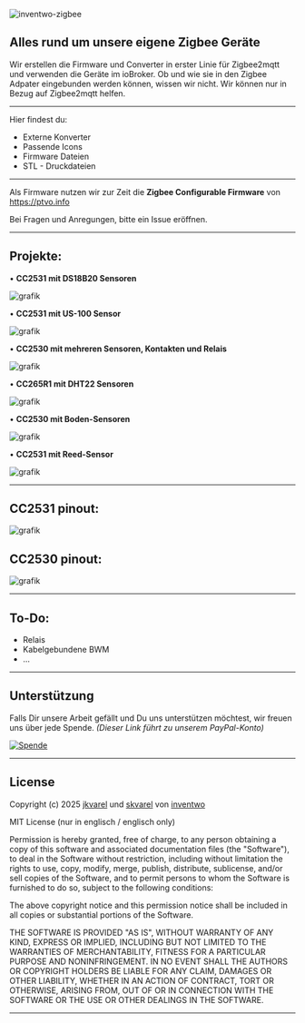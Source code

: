 ![inventwo-zigbee](https://github.com/user-attachments/assets/7a0ce136-2041-46f5-a6f8-a5aef2dd7a00)

## Alles rund um unsere eigene Zigbee Geräte
Wir erstellen die Firmware und Converter in erster Linie für Zigbee2mqtt und verwenden die Geräte im ioBroker. Ob und wie sie in den Zigbee Adpater eingebunden werden können, wissen wir nicht. Wir können nur in Bezug auf Zigbee2mqtt helfen.


---
Hier findest du:

<ul>
      <li>Externe Konverter</li>
      <li>Passende Icons</li>
      <li>Firmware Dateien</li>
      <li>STL - Druckdateien</li>
</ul>

---

Als Firmware nutzen wir zur Zeit die <b>Zigbee Configurable Firmware</b> von https://ptvo.info

Bei Fragen und Anregungen, bitte ein Issue eröffnen.

---

## Projekte:

• <b>CC2531 mit DS18B20 Sensoren</b>

![grafik](https://github.com/user-attachments/assets/5a45f437-3bf9-4695-90e1-ee415eb7e059)

   
• <b>CC2531 mit US-100 Sensor</b>

![grafik](https://github.com/user-attachments/assets/8175f124-e625-4aec-bae3-f7347f2fcd2f)


• <b>CC2530 mit mehreren Sensoren, Kontakten und Relais</b>

![grafik](https://github.com/user-attachments/assets/b7e2305a-4e79-4fca-b558-dd72fba32b8c)

• <b>CC265R1 mit DHT22 Sensoren</b>

![grafik](https://github.com/user-attachments/assets/c81acf5d-4d10-45c9-b654-33ec63fa3dfe)


• <b>CC2530 mit Boden-Sensoren</b>

![grafik](https://github.com/user-attachments/assets/9f508110-7b9b-4478-9bde-e6e05eebdd9e)


• <b>CC2531 mit Reed-Sensor</b>

![grafik](https://github.com/user-attachments/assets/05fc8e1e-a02a-41c5-9167-28a9c90ed107)


---

## CC2531 pinout:

![grafik](https://github.com/user-attachments/assets/268d6ceb-dee3-4358-b760-24207cd92f2a)

## CC2530 pinout:

![grafik](https://github.com/user-attachments/assets/5245642b-8e53-48a0-8eec-4f875354b5e1)



---

## To-Do:

<ul>
<li>Relais</li>
<li>Kabelgebundene BWM</li>
<li>...</li>
</ul>

---

## Unterstützung

Falls Dir unsere Arbeit gefällt und Du uns unterstützen möchtest, wir freuen uns über jede Spende.
<i>(Dieser Link führt zu unserem PayPal-Konto)</i>

[![Spende](https://raw.githubusercontent.com/inventwo/ioBroker.vis-icontwo/refs/heads/master/img/spende.png)](https://www.paypal.com/donate/?hosted_button_id=7W6M3TFZ4W9LW)

---

## License

Copyright (c) 2025 [jkvarel](https://github.com/jkvarel) und [skvarel](https://github.com/skvarel) von [inventwo](https://github.com/inventwo)

MIT License (nur in englisch / englisch only)

Permission is hereby granted, free of charge, to any person obtaining a copy
of this software and associated documentation files (the "Software"), to deal
in the Software without restriction, including without limitation the rights
to use, copy, modify, merge, publish, distribute, sublicense, and/or sell
copies of the Software, and to permit persons to whom the Software is
furnished to do so, subject to the following conditions:

The above copyright notice and this permission notice shall be included in all
copies or substantial portions of the Software.

THE SOFTWARE IS PROVIDED "AS IS", WITHOUT WARRANTY OF ANY KIND, EXPRESS OR
IMPLIED, INCLUDING BUT NOT LIMITED TO THE WARRANTIES OF MERCHANTABILITY,
FITNESS FOR A PARTICULAR PURPOSE AND NONINFRINGEMENT. IN NO EVENT SHALL THE
AUTHORS OR COPYRIGHT HOLDERS BE LIABLE FOR ANY CLAIM, DAMAGES OR OTHER
LIABILITY, WHETHER IN AN ACTION OF CONTRACT, TORT OR OTHERWISE, ARISING FROM,
OUT OF OR IN CONNECTION WITH THE SOFTWARE OR THE USE OR OTHER DEALINGS IN THE
SOFTWARE.

---

